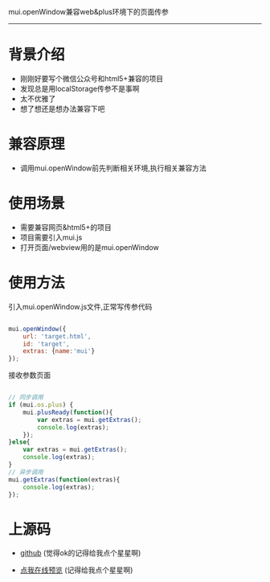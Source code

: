 mui.openWindow兼容web&amp;plus环境下的页面传参

------

# 背景介绍

- 刚刚好要写个微信公众号和html5+兼容的项目
- 发现总是用localStorage传参不是事啊
- 太不优雅了
- 想了想还是想办法兼容下吧

# 兼容原理

- 调用mui.openWindow前先判断相关环境,执行相关兼容方法

# 使用场景

- 需要兼容网页&html5+的项目
- 项目需要引入mui.js
- 打开页面/webview用的是mui.openWindow

# 使用方法

引入mui.openWindow.js文件,正常写传参代码

```javascript

mui.openWindow({
    url: 'target.html',
    id: 'target',
    extras: {name:'mui'}
});

```

接收参数页面

```javascript

// 同步调用
if (mui.os.plus) {
    mui.plusReady(function(){
        var extras = mui.getExtras();
        console.log(extras);
    });
}else{
    var extras = mui.getExtras();
    console.log(extras);
}
// 异步调用
mui.getExtras(function(extras){
    console.log(extras);
});

```

# 上源码

- [github](https://github.com/643104191/mui.openWindow) \(觉得ok的记得给我点个星星啊\)

- [点我在线预览](https://643104191.github.io/mui.openWindow/) \(记得给我点个星星啊\)